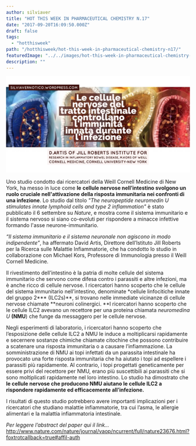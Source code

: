 ```yaml
---
author: silviaver
title: "HOT THIS WEEK IN PHARMACEUTICAL CHEMISTRY N.17"
date: "2017-09-20T16:09:50.000Z"
draft: false
tags:
  - "hotthisweek"
path: "/hotthisweek/hot-this-week-in-pharmaceutical-chemistry-n17/"
featuredImage: "../../images/hot-this-week-in-pharmaceutical-chemistry-n-17.md/img_2990-2.jpg"
description: ""
---
```


![IMG_2990 2.JPG](../../images/hot-this-week-in-pharmaceutical-chemistry-n-17.md/img_2990-2.jpg)

Uno studio condotto dai ricercatori della Weill Cornell Medicine di New York, ha messo in luce come **le** **cellule nervose nell’intestino svolgono un ruolo cruciale nell'attivazione della risposta immunitaria nei confronti di una infezione**. Lo studio dal titolo _"The neuropeptide neuromedin U stimulates innate lymphoid cells and type 2 inflammation"_ è stato pubblicato il 6 settembre su _Nature_, e mostra come il sistema immunitario e il sistema nervoso si siano co-evoluti per rispondere a minacce infettive formando l'asse neurone-immunitario.

_“Il sistema immunitario e il sistema neuronale non agiscono in modo indipendente”_, ha affermato David Artis, Direttore dell’Istituto Jill Roberts per la Ricerca sulle Malattie Infiammatorie, che ha condotto lo studio in collaborazione con Michael Kors, Professore di Immunologia presso il Weill Cornell Medicine.

Il rivestimento dell’intestino è la patria di molte cellule del sistema immunitario che servono come difesa contro i parassiti e altre infezioni, ma è anche ricco di cellule nervose. I ricercatori hanno scoperto che le cellule del sistema immunitario nell’intestino, denominate \*cellule linfocitiche innate del gruppo 2**\* (ILC2s)**, si trovano nelle immediate vicinanze di cellule nervose chiamate **neuroni colinergici. **I ricercatori hanno scoperto che le cellule ILC2 avevano un recettore per una proteina chiamata _neuromedina U_ **(NMU**) che funge da messaggero per le cellule nervose.

Negli esperimenti di laboratorio, i ricercatori hanno scoperto che l’esposizione delle cellule ILC2 a NMU le induce a moltiplicarsi rapidamente e secernere sostanze chimiche chiamate citochine che possono contribuire a scatenare una risposta immunitaria o a causare l’infiammazione. La somministrazione di NMU ai topi infettati da un parassita intestinale ha provocato una forte risposta immunitaria che ha aiutato i topi ad espellere i parassiti più rapidamente. Al contrario, i topi progettati geneticamente per essere privi del recettore per NMU, erano più suscettibili ai parassiti che si sono moltiplicati rapidamente nel loro intestino. Lo studio ha dimostrato che **le cellule nervose che producono NMU aiutano le cellule ILC2 a rispondere rapidamente ed efficacemente all’infezione.**

I risultati di questo studio potrebbero avere importanti implicazioni per i ricercatori che studiano malattie infiammatorie, tra cui l’asma, le allergie alimentari e la malattia infiammatoria intestinale.

_Per leggere l’abstract del paper qui il link…_ http://www.nature.com/nature/journal/vaop/ncurrent/full/nature23676.html?foxtrotcallback=true#affil-auth
